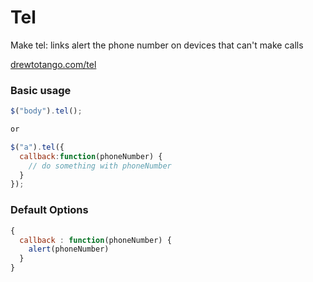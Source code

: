 Tel
===

Make tel: links alert the phone number on devices that can't make calls

<a href='http://drewtotango.com/tel'>drewtotango.com/tel</a>

### Basic usage

```javascript
$("body").tel();

or

$("a").tel({
  callback:function(phoneNumber) {
    // do something with phoneNumber
  }
});
```

### Default Options

```javascript
{
  callback : function(phoneNumber) {
    alert(phoneNumber)
  }
}
```
